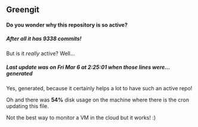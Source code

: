 ## Greengit

#### Do you wonder why this repository is so active?

##### After all it has 9338 commits!

But is it *really* active? Well...

##### Last update was on Fri Mar 6 at 2:25:01 when those lines were... generated

Yes, generated, because it certainly helps a lot to have such an active repo!

Oh and there was **54%** disk usage on the machine
where there is the cron updating this file.

Not the best way to monitor a VM in the cloud but it works! :)
